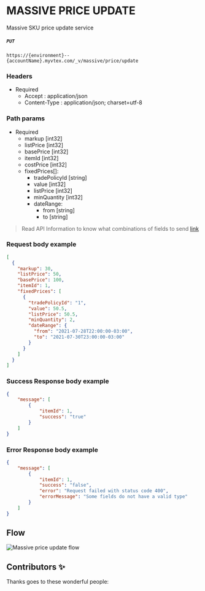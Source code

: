 # MASSIVE PRICE UPDATE
Massive SKU price update service 
##### `PUT `

```https://{environment}--{accountName}.myvtex.com/_v/massive/price/update```
 
### Headers

- Required
  - Accept : application/json
  - Content-Type : application/json; charset=utf-8

### Path params

- Required
  - markup [int32] 
  - listPrice [int32]
  - basePrice [int32]
  - itemId [int32] 
  - costPrice [int32]
  - fixedPrices[]:
    - tradePolicyId [string]
    - value [int32]
    - listPrice [int32]
    - minQuantity [int32]
    - dateRange:
      - from [string]
      - to [string]
  
>   Read API Information to know what combinations of fields to send [link](https://developers.vtex.com/vtex-rest-api/reference/prices-and-fixed-prices#createupdatepriceorfixedprice)

 
### Request body example
```json
[
  {
    "markup": 30,
    "listPrice": 50,
    "basePrice": 100,
    "itemId": 1,
    "fixedPrices": [
      {
        "tradePolicyId": "1",
        "value": 50.5,
        "listPrice": 50.5,
        "minQuantity": 2,
        "dateRange": {
          "from": "2021-07-28T22:00:00-03:00",
          "to": "2021-07-30T23:00:00-03:00"
        }
      }
    ]
  }
]    
```
      
### Success Response body example

```json
{
    "message": [
        {
            "itemId": 1,
            "success": "true"
        }
    ]
}
```

### Error Response body example

```json
{
    "message": [
        {
            "itemId": 1,
            "success": "false",
            "error": "Request failed with status code 400",
            "errorMessage": "Some fields do not have a valid type"
        }
    ]
}
```

## Flow
![Massive price update flow](https://user-images.githubusercontent.com/33711188/128890721-89983c1f-1c96-4d8e-b3a1-618755c6f494.png)

## Contributors ✨

Thanks goes to these wonderful people:
